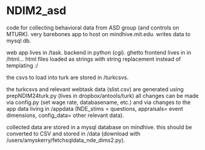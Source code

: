 NDIM2_asd
========

code for collecting behavioral data from ASD group (and controls on MTURK). very barebones app to host on mindhive.mit.edu. writes data to mysql db.


web app lives in /task. backend in python (cgi). ghetto frontend lives in in /html... html files loaded as strings with string replacement instead of templating :/ 

the csvs to load into turk are stored in /turkcsvs.

the turkcsvs and relevant webtask data (slist.csv) are generated using prepNDIM24turk.py (lives in dropbox/antools/turk)
all changes can be made via config.py (set wage rate, databasename, etc.) and via changes to the  app data living in /appdata (NDE_stims = questions, appraisals= event dimensions, config_data= other relevant data).

collected data are stored in a mysql database on mindhive. this should be converted to CSV and stored in /data (download with /users/amyskerry/fetchsqldata_nde_dims2.py).
